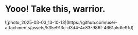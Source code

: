 <h1>Yooo! Take this, warrior.</h1>
![photo_2025-03-03_13-10-13](https://github.com/user-attachments/assets/535e913c-d3d4-4c83-986f-4661a5dfe91d)
